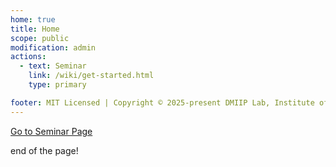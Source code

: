 ```yaml
---
home: true
title: Home
scope: public
modification: admin
actions:
  - text: Seminar
    link: /wiki/get-started.html
    type: primary

footer: MIT Licensed | Copyright © 2025-present DMIIP Lab, Institute of Science and Technology for Brain-Inspired Intelligence, Fudan University
---
```



[Go to Seminar Page](./seminar)

end of the page!
